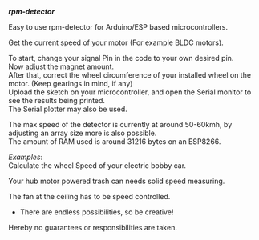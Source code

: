 ***rpm-detector***


Easy to use rpm-detector for Arduino/ESP based microcontrollers.<br/>


Get the current speed of your motor (For example BLDC motors).<br/>

To start, change your signal Pin in the code to your own desired pin.<br/>
Now adjust the magnet amount.<br/>
After that, correct the wheel circumference of your installed wheel on the motor. (Keep gearings in mind, if any)<br/>
Upload the sketch on your microcontroller, and open the Serial monitor to see the results being printed.<br/>
The Serial plotter may also be used.</br>


The max speed of the detector is currently at around 50-60kmh, by adjusting an array size more is also possible.</br>
The amount of RAM used is around 31216 bytes on an ESP8266.



*Examples*:<br/>
Calculate the wheel Speed of your electric bobby car.<br/>

Your hub motor powered trash can needs solid speed measuring.<br/>

The fan at the ceiling has to be speed controlled.<br/>

+ There are endless possibilities, so be creative!<br/>




Hereby no guarantees or responsibilities are taken.<br/>